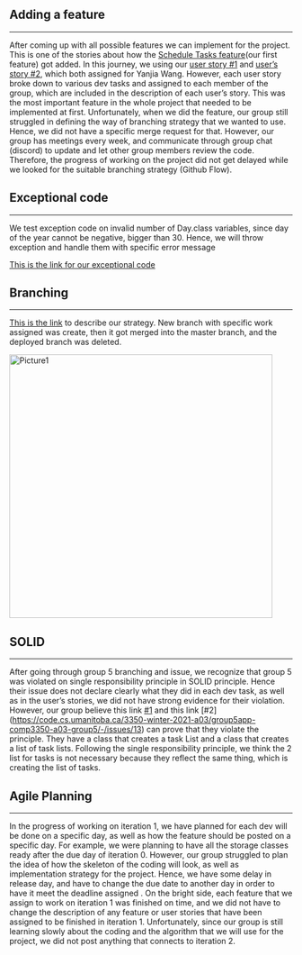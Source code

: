 ## Adding a feature
-----------------
After coming up with all possible features we can implement for the project. This is one of the stories about how the [Schedule Tasks feature](https://code.cs.umanitoba.ca/3350-winter-2021-a03/taskmonitoring-group4-comp3350-a03-winter2021/-/issues/9)(our first feature) got added. In this journey, we using our [user story #1](https://code.cs.umanitoba.ca/3350-winter-2021-a03/taskmonitoring-group4-comp3350-a03-winter2021/-/issues/3) and [user’s story #2](https://code.cs.umanitoba.ca/3350-winter-2021-a03/taskmonitoring-group4-comp3350-a03-winter2021/-/issues/4), which both assigned for Yanjia Wang. However, each user story broke down to various dev tasks and assigned to each member of the group, which are included in the description of each user’s story.
This was the most important feature in the whole project that needed to be implemented at first. Unfortunately, when we did the feature, our group still struggled in defining the way of branching strategy that we wanted to use. Hence, we did not have a specific merge request for that. However, our group has meetings every week, and communicate through group chat (discord) to update and let other group members review the code. Therefore, the progress of working on the project did not get delayed while we looked for the suitable branching strategy (Github Flow).
## Exceptional code
----------------
We test exception code on invalid number of Day.class variables, since day of the year cannot be negative, bigger than 30. Hence, we will throw exception and handle them with specific error message

[This is the link for our exceptional code](https://code.cs.umanitoba.ca/3350-winter-2021-a03/taskmonitoring-group4-comp3350-a03-winter2021/-/commit/1f61988758b1be775390783e91cba65bd6cef6c0)
## Branching
----------

[This is the link]() to describe our strategy. New branch with specific work assigned was create, then it got merged into the master branch, and the deployed branch was deleted.

<img width="468" alt="Picture1" src="https://user-images.githubusercontent.com/42950390/109312965-486dde80-780d-11eb-8715-5c5687977e2b.png">

## SOLID
----------------

After going through group 5 branching and issue, we recognize that group 5 was violated on single responsibility principle in SOLID principle. Hence their  issue does not declare clearly what they did in each dev task, as well as in the user’s stories, we did not have strong evidence for their violation. However, our group believe this link [#1](https://code.cs.umanitoba.ca/3350-winter-2021-a03/group5app-comp3350-a03-group5/-/issues/10) and this link [#2] (https://code.cs.umanitoba.ca/3350-winter-2021-a03/group5app-comp3350-a03-group5/-/issues/13) can prove that they violate the  principle. They have a class that creates a task List and a class that creates a list of task lists. Following the single responsibility principle, we think the 2 list for tasks is not necessary because they reflect the same thing, which is creating the list of tasks.
## Agile Planning
--------------
In the progress of working on iteration 1, we have planned for each dev will be done on a specific day, as well as how the feature should be posted on a specific day. For example, we were planning to have all the storage classes  ready after the due day of iteration 0. However, our group struggled to plan the idea of how the skeleton of the coding will look, as well as implementation strategy for the project. Hence, we have some delay in release day, and have to change the due date to another day in order to have it meet the deadline assigned . On the bright side, each feature that we assign to work on iteration 1 was finished on time, and we did not have to change the description of any feature or user stories that have been assigned to be finished in iteration 1. Unfortunately, since our group is still learning slowly about the coding and the algorithm that we will use for the project, we did not post anything that connects to iteration 2.
